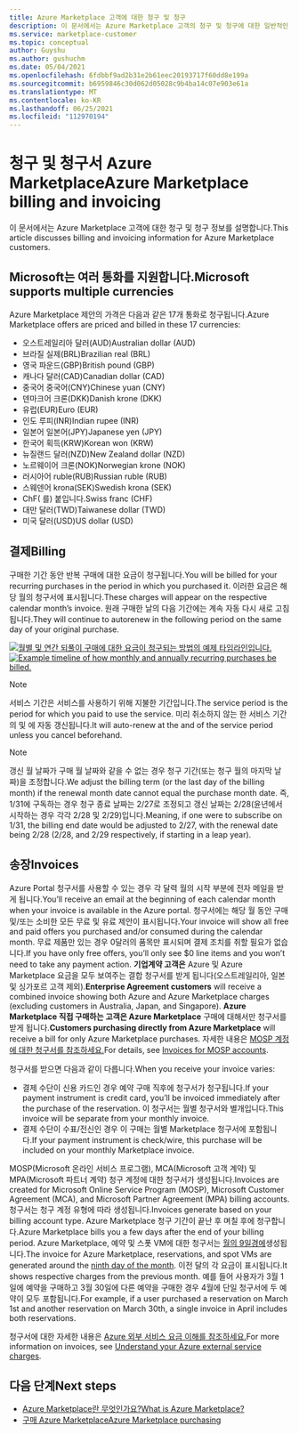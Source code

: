 ```yaml
---
title: Azure Marketplace 고객에 대한 청구 및 청구
description: 이 문서에서는 Azure Marketplace 고객의 청구 및 청구에 대한 일반적인 질문을 설명합니다.
ms.service: marketplace-customer
ms.topic: conceptual
author: Guyshu
ms.author: gushuchm
ms.date: 05/04/2021
ms.openlocfilehash: 6fdbbf9ad2b31e2b61eec20193717f60dd8e199a
ms.sourcegitcommit: b6959846c30d062d05028c9b4ba14c07e903e61a
ms.translationtype: MT
ms.contentlocale: ko-KR
ms.lasthandoff: 06/25/2021
ms.locfileid: "112970194"
---
```

# <a name="azure-marketplace-billing-and-invoicing"></a><span data-ttu-id="4496f-103">청구 및 청구서 Azure Marketplace</span><span class="sxs-lookup"><span data-stu-id="4496f-103">Azure Marketplace billing and invoicing</span></span>

<span data-ttu-id="4496f-104">이 문서에서는 Azure Marketplace 고객에 대한 청구 및 청구 정보를 설명합니다.</span><span class="sxs-lookup"><span data-stu-id="4496f-104">This article discusses billing and invoicing information for Azure Marketplace customers.</span></span>

## <a name="microsoft-supports-multiple-currencies"></a><span data-ttu-id="4496f-105">Microsoft는 여러 통화를 지원합니다.</span><span class="sxs-lookup"><span data-stu-id="4496f-105">Microsoft supports multiple currencies</span></span>

<span data-ttu-id="4496f-106">Azure Marketplace 제안의 가격은 다음과 같은 17개 통화로 청구됩니다.</span><span class="sxs-lookup"><span data-stu-id="4496f-106">Azure Marketplace offers are priced and billed in these 17 currencies:</span></span>

- <span data-ttu-id="4496f-107">오스트레일리아 달러(AUD)</span><span class="sxs-lookup"><span data-stu-id="4496f-107">Australian dollar (AUD)</span></span>
- <span data-ttu-id="4496f-108">브라질 실제(BRL)</span><span class="sxs-lookup"><span data-stu-id="4496f-108">Brazilian real (BRL)</span></span>
- <span data-ttu-id="4496f-109">영국 파운드(GBP)</span><span class="sxs-lookup"><span data-stu-id="4496f-109">British pound (GBP)</span></span>
- <span data-ttu-id="4496f-110">캐나다 달러(CAD)</span><span class="sxs-lookup"><span data-stu-id="4496f-110">Canadian dollar (CAD)</span></span>
- <span data-ttu-id="4496f-111">중국어 중국어(CNY)</span><span class="sxs-lookup"><span data-stu-id="4496f-111">Chinese yuan (CNY)</span></span>
- <span data-ttu-id="4496f-112">덴마크어 크론(DKK)</span><span class="sxs-lookup"><span data-stu-id="4496f-112">Danish krone (DKK)</span></span>
- <span data-ttu-id="4496f-113">유럽(EUR)</span><span class="sxs-lookup"><span data-stu-id="4496f-113">Euro (EUR)</span></span>
- <span data-ttu-id="4496f-114">인도 루피(INR)</span><span class="sxs-lookup"><span data-stu-id="4496f-114">Indian rupee (INR)</span></span>
- <span data-ttu-id="4496f-115">일본어 일본어(JPY)</span><span class="sxs-lookup"><span data-stu-id="4496f-115">Japanese yen (JPY)</span></span>
- <span data-ttu-id="4496f-116">한국어 획득(KRW)</span><span class="sxs-lookup"><span data-stu-id="4496f-116">Korean won (KRW)</span></span>
- <span data-ttu-id="4496f-117">뉴질랜드 달러(NZD)</span><span class="sxs-lookup"><span data-stu-id="4496f-117">New Zealand dollar (NZD)</span></span>
- <span data-ttu-id="4496f-118">노르웨이어 크론(NOK)</span><span class="sxs-lookup"><span data-stu-id="4496f-118">Norwegian krone (NOK)</span></span>
- <span data-ttu-id="4496f-119">러시아어 ruble(RUB)</span><span class="sxs-lookup"><span data-stu-id="4496f-119">Russian ruble (RUB)</span></span>
- <span data-ttu-id="4496f-120">스웨덴어 krona(SEK)</span><span class="sxs-lookup"><span data-stu-id="4496f-120">Swedish krona (SEK)</span></span>
- <span data-ttu-id="4496f-121">ChF( 를) 붙입니다.</span><span class="sxs-lookup"><span data-stu-id="4496f-121">Swiss franc (CHF)</span></span>
- <span data-ttu-id="4496f-122">대만 달러(TWD)</span><span class="sxs-lookup"><span data-stu-id="4496f-122">Taiwanese dollar (TWD)</span></span>
- <span data-ttu-id="4496f-123">미국 달러(USD)</span><span class="sxs-lookup"><span data-stu-id="4496f-123">US dollar (USD)</span></span>

## <a name="billing"></a><span data-ttu-id="4496f-124">결제</span><span class="sxs-lookup"><span data-stu-id="4496f-124">Billing</span></span>

<span data-ttu-id="4496f-125">구매한 기간 동안 반복 구매에 대한 요금이 청구됩니다.</span><span class="sxs-lookup"><span data-stu-id="4496f-125">You will be billed for your recurring purchases in the period in which you purchased it.</span></span> <span data-ttu-id="4496f-126">이러한 요금은 해당 월의 청구서에 표시됩니다.</span><span class="sxs-lookup"><span data-stu-id="4496f-126">These charges will appear on the respective calendar month’s invoice.</span></span> <span data-ttu-id="4496f-127">원래 구매한 날의 다음 기간에는 계속 자동 다시 새로 고침됩니다.</span><span class="sxs-lookup"><span data-stu-id="4496f-127">They will continue to autorenew in the following period on the same day of your original purchase.</span></span>

<span data-ttu-id="4496f-128">[![월별 및 연간 되풀이 구매에 대한 요금이 청구되는 방법의 예제 타임라인입니다.](media/billing/billing-charges-recurring.png)](media/billing/billing-charges-recurring.png#lightbox)</span><span class="sxs-lookup"><span data-stu-id="4496f-128">[![Example timeline of how monthly and annually recurring purchases be billed.](media/billing/billing-charges-recurring.png)](media/billing/billing-charges-recurring.png#lightbox)</span></span>

>[!NOTE]
> <span data-ttu-id="4496f-129">서비스 기간은 서비스를 사용하기 위해 지불한 기간입니다.</span><span class="sxs-lookup"><span data-stu-id="4496f-129">The service period is the period for which you paid to use the service.</span></span> <span data-ttu-id="4496f-130">미리 취소하지 않는 한 서비스 기간의 및 에 자동 갱신됩니다.</span><span class="sxs-lookup"><span data-stu-id="4496f-130">It will auto-renew at the and of the service period unless you cancel beforehand.</span></span>

> [!NOTE]
> <span data-ttu-id="4496f-131">갱신 월 날짜가 구매 월 날짜와 같을 수 없는 경우 청구 기간(또는 청구 월의 마지막 날짜)을 조정합니다.</span><span class="sxs-lookup"><span data-stu-id="4496f-131">We adjust the billing term (or the last day of the billing month) if the renewal month date cannot equal the purchase month date.</span></span> <span data-ttu-id="4496f-132">즉, 1/31에 구독하는 경우 청구 종료 날짜는 2/27로 조정되고 갱신 날짜는 2/28(윤년에서 시작하는 경우 각각 2/28 및 2/29)입니다.</span><span class="sxs-lookup"><span data-stu-id="4496f-132">Meaning, if one were to subscribe on 1/31, the billing end date would be adjusted to 2/27, with the renewal date being 2/28 (2/28, and 2/29 respectively, if starting in a leap year).</span></span>

## <a name="invoices"></a><span data-ttu-id="4496f-133">송장</span><span class="sxs-lookup"><span data-stu-id="4496f-133">Invoices</span></span>

<span data-ttu-id="4496f-134">Azure Portal 청구서를 사용할 수 있는 경우 각 달력 월의 시작 부분에 전자 메일을 받게 됩니다.</span><span class="sxs-lookup"><span data-stu-id="4496f-134">You’ll receive an email at the beginning of each calendar month when your invoice is available in the Azure portal.</span></span> <span data-ttu-id="4496f-135">청구서에는 해당 월 동안 구매 및/또는 소비한 모든 무료 및 유료 제안이 표시됩니다.</span><span class="sxs-lookup"><span data-stu-id="4496f-135">Your invoice will show all free and paid offers you purchased and/or consumed during the calendar month.</span></span> <span data-ttu-id="4496f-136">무료 제품만 있는 경우 0달러의 품목만 표시되며 결제 조치를 취할 필요가 없습니다.</span><span class="sxs-lookup"><span data-stu-id="4496f-136">If you have only free offers, you’ll only see $0 line items and you won’t need to take any payment action.</span></span> <span data-ttu-id="4496f-137">**기업계약 고객은** Azure 및 Azure Marketplace 요금을 모두 보여주는 결합 청구서를 받게 됩니다(오스트레일리아, 일본 및 싱가포르 고객 제외).</span><span class="sxs-lookup"><span data-stu-id="4496f-137">**Enterprise Agreement customers** will receive a combined invoice showing both Azure and Azure Marketplace charges (excluding customers in Australia, Japan, and Singapore).</span></span> <span data-ttu-id="4496f-138">**Azure Marketplace 직접 구매하는 고객은 Azure Marketplace** 구매에 대해서만 청구서를 받게 됩니다.</span><span class="sxs-lookup"><span data-stu-id="4496f-138">**Customers purchasing directly from Azure Marketplace** will receive a bill for only Azure Marketplace purchases.</span></span> <span data-ttu-id="4496f-139">자세한 내용은 [MOSP 계정에 대한 청구서를 참조하세요.](/azure/cost-management-billing/understand/download-azure-invoice#invoices-for-mosp-billing-accounts)</span><span class="sxs-lookup"><span data-stu-id="4496f-139">For details, see [Invoices for MOSP accounts](/azure/cost-management-billing/understand/download-azure-invoice#invoices-for-mosp-billing-accounts).</span></span>

<span data-ttu-id="4496f-140">청구서를 받으면 다음과 같이 다릅니다.</span><span class="sxs-lookup"><span data-stu-id="4496f-140">When you receive your invoice varies:</span></span>

- <span data-ttu-id="4496f-141">결제 수단이 신용 카드인 경우 예약 구매 직후에 청구서가 청구됩니다.</span><span class="sxs-lookup"><span data-stu-id="4496f-141">If your payment instrument is credit card, you’ll be invoiced immediately after the purchase of the reservation.</span></span> <span data-ttu-id="4496f-142">이 청구서는 월별 청구서와 별개입니다.</span><span class="sxs-lookup"><span data-stu-id="4496f-142">This invoice will be separate from your monthly invoice.</span></span>
- <span data-ttu-id="4496f-143">결제 수단이 수표/전신인 경우 이 구매는 월별 Marketplace 청구서에 포함됩니다.</span><span class="sxs-lookup"><span data-stu-id="4496f-143">If your payment instrument is check/wire, this purchase will be included on your monthly Marketplace invoice.</span></span>

<span data-ttu-id="4496f-144">MOSP(Microsoft 온라인 서비스 프로그램), MCA(Microsoft 고객 계약) 및 MPA(Microsoft 파트너 계약) 청구 계정에 대한 청구서가 생성됩니다.</span><span class="sxs-lookup"><span data-stu-id="4496f-144">Invoices are created for Microsoft Online Service Program (MOSP), Microsoft Customer Agreement (MCA), and Microsoft Partner Agreement (MPA) billing accounts.</span></span> <span data-ttu-id="4496f-145">청구서는 청구 계정 유형에 따라 생성됩니다.</span><span class="sxs-lookup"><span data-stu-id="4496f-145">Invoices generate based on your billing account type.</span></span> <span data-ttu-id="4496f-146">Azure Marketplace 청구 기간이 끝난 후 며칠 후에 청구합니다.</span><span class="sxs-lookup"><span data-stu-id="4496f-146">Azure Marketplace bills you a few days after the end of your billing period.</span></span> <span data-ttu-id="4496f-147">Azure Marketplace, 예약 및 스폿 VM에 대한 청구서는 [월의 9일경에](/azure/cost-management-billing/understand/download-azure-invoice#invoices-for-mosp-billing-accounts)생성됩니다.</span><span class="sxs-lookup"><span data-stu-id="4496f-147">The invoice for Azure Marketplace, reservations, and spot VMs are generated around the [ninth day of the month](/azure/cost-management-billing/understand/download-azure-invoice#invoices-for-mosp-billing-accounts).</span></span> <span data-ttu-id="4496f-148">이전 달의 각 요금이 표시됩니다.</span><span class="sxs-lookup"><span data-stu-id="4496f-148">It shows respective charges from the previous month.</span></span> <span data-ttu-id="4496f-149">예를 들어 사용자가 3월 1일에 예약을 구매하고 3월 30일에 다른 예약을 구매한 경우 4월에 단일 청구서에 두 예약이 모두 포함됩니다.</span><span class="sxs-lookup"><span data-stu-id="4496f-149">For example, if a user purchased a reservation on March 1st and another reservation on March 30th, a single invoice in April includes both reservations.</span></span>

<span data-ttu-id="4496f-150">청구서에 대한 자세한 내용은 [Azure 외부 서비스 요금 이해를 참조하세요.](/azure/cost-management-billing/understand/understand-azure-marketplace-charges)</span><span class="sxs-lookup"><span data-stu-id="4496f-150">For more information on invoices, see [Understand your Azure external service charges](/azure/cost-management-billing/understand/understand-azure-marketplace-charges).</span></span>

## <a name="next-steps"></a><span data-ttu-id="4496f-151">다음 단계</span><span class="sxs-lookup"><span data-stu-id="4496f-151">Next steps</span></span>

- [<span data-ttu-id="4496f-152">Azure Marketplace란 무엇인가요?</span><span class="sxs-lookup"><span data-stu-id="4496f-152">What is Azure Marketplace?</span></span>](azure-marketplace-overview.md)
- [<span data-ttu-id="4496f-153">구매 Azure Marketplace</span><span class="sxs-lookup"><span data-stu-id="4496f-153">Azure Marketplace purchasing</span></span>](azure-purchasing-invoicing.md)
